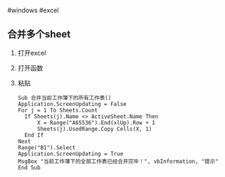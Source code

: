 #windows #excel

## 合并多个sheet

1. 打开excel

2. 打开函数

3. 粘贴

   ```shel
   Sub 合并当前工作簿下的所有工作表()
   Application.ScreenUpdating = False
   For j = 1 To Sheets.Count
     If Sheets(j).Name <> ActiveSheet.Name Then
         X = Range("A65536").End(xlUp).Row + 1
         Sheets(j).UsedRange.Copy Cells(X, 1)
     End If
   Next
   Range("B1").Select
   Application.ScreenUpdating = True
   MsgBox "当前工作簿下的全部工作表已经合并完毕！", vbInformation, "提示"
   End Sub
   ```

   

